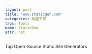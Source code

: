 ```yaml
---
layout: post
title: "www.staticgen.com"
categories: 构建工具
tags: Tools
name: StaticGen
attr: hot
---
```


Top Open-Source Static Site Generators
<!--break-->
